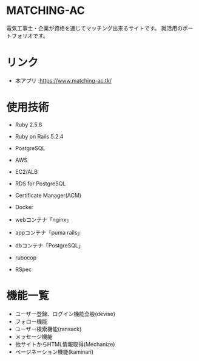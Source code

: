 # MATCHING-AC

電気工事士・企業が資格を通じてマッチング出来るサイトです。
就活用のポートフォリオです。

# リンク

- 本アプリ :https://www.matching-ac.tk/

# 使用技術

- Ruby 2.5.8

- Ruby on Rails 5.2.4

- PostgreSQL

- AWS
 - EC2/ALB
 - RDS for PostgreSQL
 - Certificate Manager(ACM)

- Docker
 - webコンテナ「nginx」
 - appコンテナ「puma rails」
 - dbコンテナ「PostgreSQL」

- rubocop

- RSpec

# 機能一覧

- ユーザー登録、ログイン機能全般(devise)
- フォロー機能
- ユーザー検索機能(ransack)
- メッセージ機能
- 他サイトからHTML情報取得(Mechanize)
- ページネーション機能(kaminari)
